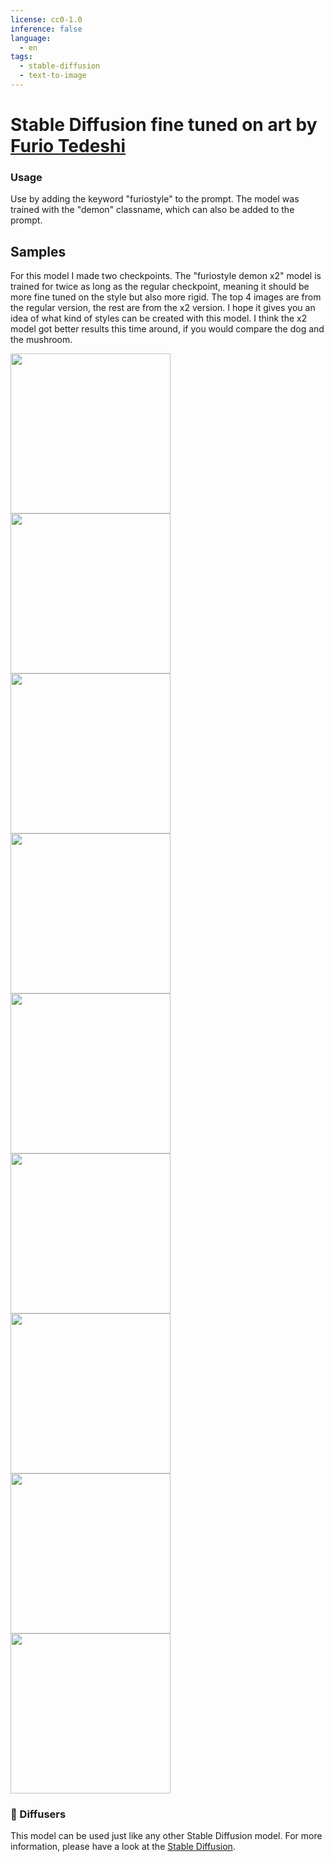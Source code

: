 ```yaml
---
license: cc0-1.0
inference: false
language:
  - en
tags:
  - stable-diffusion
  - text-to-image
---
```


# Stable Diffusion fine tuned on art by [Furio Tedeshi](https://www.furiotedeschi.com/)

### Usage
Use by adding the keyword "furiostyle" to the prompt. The model was trained with the "demon" classname, which can also be added to the prompt.

## Samples
For this model I made two checkpoints. The "furiostyle demon x2" model is trained for twice as long as the regular checkpoint, meaning it should be more fine tuned on the style but also more rigid. The top 4 images are from the regular version, the rest are from the x2 version. I hope it gives you an idea of what kind of styles can be created with this model. I think the x2 model got better results this time around, if you would compare the dog and the mushroom.

<img src="https://huggingface.co/Froddan/furiostyle/resolve/main/1000_2.png" width="256px"/>
<img src="https://huggingface.co/Froddan/furiostyle/resolve/main/1000_4.png" width="256px"/>
<img src="https://huggingface.co/Froddan/furiostyle/resolve/main/dog_1000_2.png" width="256px"/>
<img src="https://huggingface.co/Froddan/furiostyle/resolve/main/mushroom_1000_2.png" width="256px"/>
<img src="https://huggingface.co/Froddan/furiostyle/resolve/main/2000_1.png" width="256px"/>
<img src="https://huggingface.co/Froddan/furiostyle/resolve/main/2000_4.png" width="256px"/>
<img src="https://huggingface.co/Froddan/furiostyle/resolve/main/mushroom_cave_4.png" width="256px"/>
<img src="https://huggingface.co/Froddan/furiostyle/resolve/main/mushroom_cave_ornate.png" width="256px"/>
<img src="https://huggingface.co/Froddan/furiostyle/resolve/main/dog_2.png" width="256px"/>

### 🧨 Diffusers

This model can be used just like any other Stable Diffusion model. For more information,
please have a look at the [Stable Diffusion](https://huggingface.co/docs/diffusers/api/pipelines/stable_diffusion).
